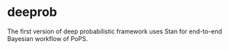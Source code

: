 # deeprob
The first version of deep probabilistic framework uses Stan for end-to-end Bayesian workflow of PoPS.

